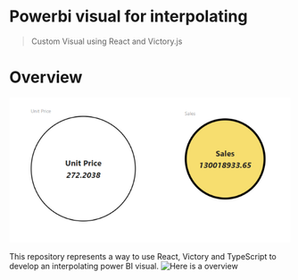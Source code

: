 
# Powerbi visual for interpolating

> Custom Visual using React and Victory.js

# Overview

![Interpolating](./assets/screenshot.png)

This repository represents a way to use React, Victory and TypeScript to develop an interpolating power BI visual.
![Here is a overview](https://github.com/YiwenZoe/Powerbi-visual-interpolating/blob/master/pbi.gif)



